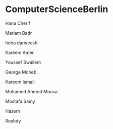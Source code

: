 
# ComputerScienceBerlin

Hana Cherif

Mariam Badr

heba darweesh

Kareem Amer

Youssef Swailem

George Moheb

Kareem Ismail

Mohamed Ahmed Mousa

Mostafa Samy

Hazem

Roshdy

